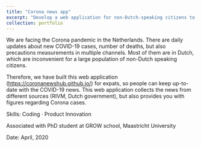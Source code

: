 ```yaml
---
title: "Corona news app"
excerpt: "Develop a web application for non-Dutch-speaking citizens to follow COVID-19 news. This web application was mentioned in the GROW school newsletters and the Hecht Maastricht UMC+ magazine in July 2020."
collection: portfolio
---
```

We are facing the Corona pandemic in the Netherlands. There are daily updates about new COVID-19 cases, number of deaths, but also precautions measurements in multiple channels. Most of them are in Dutch, which are inconvenient for a large population of non-Dutch speaking citizens.

Therefore, we have built this web application (https://coronanewshub.github.io/) for expats, so people can keep up-to-date with the COVID-19 news. This web application collects the news from different sources (RIVM, Dutch government), but also provides you with figures regarding Corona cases.

Skills: Coding · Product Innovation

Associated with PhD student at GROW school, Maastricht University

Date: April, 2020